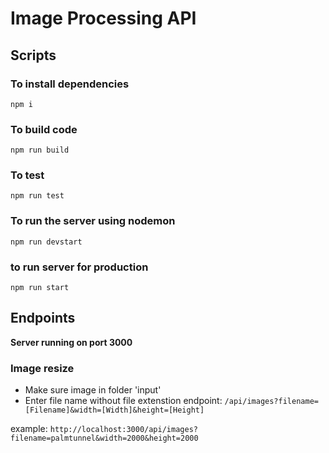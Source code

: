 # Image Processing API 

## Scripts

### To install dependencies
`npm i`

### To build code
`npm run build`

### To test
`npm run test`

### To run the server using nodemon
`npm run devstart`

### to run server for production
`npm run start`


## Endpoints

**Server running on port 3000**

### Image resize

* Make sure image in folder 'input'
* Enter file name without file extenstion
endpoint:
`/api/images?filename=[Filename]&width=[Width]&height=[Height]`

example:
`http://localhost:3000/api/images?filename=palmtunnel&width=2000&height=2000`